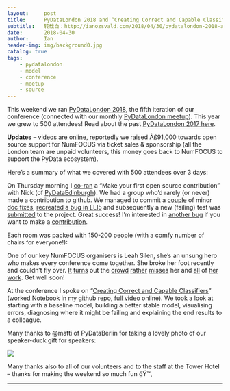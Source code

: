 ```yaml
---
layout:     post
title:      PyDataLondon 2018 and “Creating Correct and Capable Classifiers”
subtitle:   转载自：http://ianozsvald.com/2018/04/30/pydatalondon-2018-and-creating-correct-and-capable-classifiers/
date:       2018-04-30
author:     Ian
header-img: img/background0.jpg
catalog: true
tags:
    - pydatalondon
    - model
    - conference
    - meetup
    - source
---
```


This weekend we ran [PyDataLondon 2018](https://pydata.org/london2018), the fifth iteration of our conference (connected with our monthly [PyDataLondon meetup](http://www.meetup.com/PyData-London-Meetup)). This year we grew to 500 attendees! Read about the past [PyDataLondon 2017 here](http://ianozsvald.com/2017/06/01/pydatalondon-2017-conference-write-up).

**Updates** – [videos are online](https://www.youtube.com/watch?v=yPJhj855tvQ&list=PLGVZCDnMOq0ovNxfxOqYcBcQOIny9Zvb-), reportedly we raised Â£91,000 towards open source support for NumFOCUS via ticket sales & sponsorship (all the London team are unpaid volunteers, this money goes back to NumFOCUS to support the PyData ecosystem).

Here’s a summary of what we covered with 500 attendees over 3 days:

On Thursday morning I [co-ran](https://twitter.com/cecilialiao/status/990160852715175936) a “Make your first open source contribution” with Nick (of [PyDataEdinburgh](https://www.meetup.com/PyData-Edinburgh)). We had a group who’d rarely (or never) made a contribution to github. We managed to commit a [couple](https://github.com/tdda/tdda/pull/6) of minor [doc fixes](https://github.com/tdda/tdda/pull/7), [recreated a bug in ELI5](https://github.com/TeamHG-Memex/eli5/issues/256) and subsequently a new (failing) test was [submitted](https://github.com/TeamHG-Memex/eli5/pull/261) to the project. Great success! I’m interested in [another bug](https://github.com/pandas-profiling/pandas-profiling/issues/68) if you want to make a [contribution](https://twitter.com/miguelmalvarez/status/990511369253478400).


Each room was packed with 150-200 people (with a comfy number of chairs for everyone!):


One of our key NumFOCUS organisers is Leah Silen, she’s an unsung hero who makes every conference come together. She broke her foot recently and couldn’t fly over. [It](https://twitter.com/sinayoko/status/990181876366237697) [turns](https://twitter.com/sinayoko/status/990181876366237697) out the [crowd](https://twitter.com/AngelJSalazar/status/990181960101351424) [rather](https://twitter.com/Peterfine/status/990181908012240896) [misses](https://twitter.com/oliverlaslett/status/990182101860470784) her and [all](https://twitter.com/cristohowlo/status/990181979088936960) of [her](https://twitter.com/mike_w_ai/status/990181796951228416) [work](https://twitter.com/huynhlouis/status/990181787841257472). Get well soon!

At the conference I spoke on “[Creating Correct and Capable Classifiers](https://pydata.org/london2018/schedule/presentation/32)” ([worked Notebook](https://github.com/ianozsvald/data_science_delivered/blob/master/ml_creating_correct_capable_classifiers.ipynb) in my github repo, [full video](https://www.youtube.com/watch?v=t6osKvhY6Ro&list=PLGVZCDnMOq0ovNxfxOqYcBcQOIny9Zvb-&index=23) online). We took a look at starting with a baseline model, building a better stable model, visualising errors, diagnosing where it might be failing and explaining the end results to a colleague.


Many thanks to @matti of PyDataBerlin for taking a lovely photo of our speaker-duck gift for speakers:

[![](https://pbs.twimg.com/media/DcAZvyMWsAAWZdi.jpg)
](https://twitter.com/mattilyra/status/990820327063281667)

Many thanks also to all of our volunteers and to the staff at the Tower Hotel – thanks for making the weekend so much fun ğŸ™‚

---

